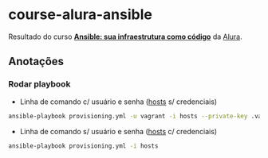 # course-alura-ansible

Resultado do curso **[Ansible: sua infraestrutura como código](https://cursos.alura.com.br/course/infraestrutura-como-codigo-com-ansible)** da [Alura](https://alura.com.br).

## Anotações

### Rodar playbook

- Linha de comando c/ usuário e senha ([hosts](https://github.com/raulpe7eira/course-alura-ansible/commit/8ff36d0e1b2d03fe1bce74f3dcf0ae3187e36a4e) s/ credenciais)
```bash
ansible-playbook provisioning.yml -u vagrant -i hosts --private-key .vagrant/machines/wordpress/virtualbox/private_key
```

- Linha de comando s/ usuário e senha ([hosts](https://github.com/raulpe7eira/course-alura-ansible/commit/8ff36d0e1b2d03fe1bce74f3dcf0ae3187e36a4e) c/ credenciais)
```bash
ansible-playbook provisioning.yml -i hosts
```

